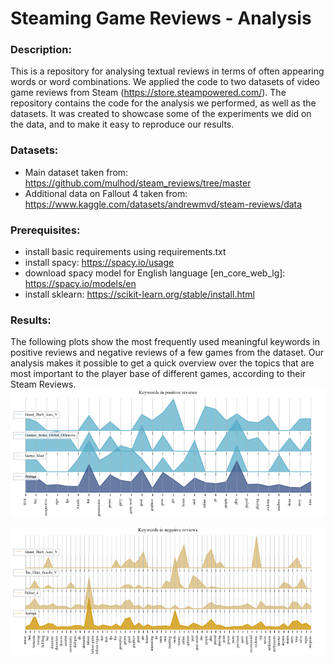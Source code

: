 # Steaming Game Reviews - Analysis

### Description:
This is a repository for analysing textual reviews in terms of often appearing words or word combinations. We applied the code to two datasets of video game reviews from Steam (https://store.steampowered.com/).
The repository contains the code for the analysis we performed, as well as the datasets. It was created to showcase some of the experiments we did on the data, and to make it easy to reproduce our results.

### Datasets:
- Main dataset taken from: https://github.com/mulhod/steam_reviews/tree/master
- Additional data on Fallout 4 taken from: https://www.kaggle.com/datasets/andrewmvd/steam-reviews/data

### Prerequisites:
- install basic requirements using requirements.txt
- install spacy: 
	https://spacy.io/usage
- download spacy model for English language [en_core_web_lg]:
	https://spacy.io/models/en
- install sklearn:
	https://scikit-learn.org/stable/install.html

### Results:
The following plots show the most frequently used meaningful keywords in positive reviews and negative reviews of a few games from the dataset.
Our analysis makes it possible to get a quick overview over the topics that are most important to the player base of different games, according to their Steam Reviews.
![wordcount pos](./src/fig/wordcount_plot_pos.png)

![wordcount neg](./src/fig/wordcount_plot_neg.png)

